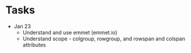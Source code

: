 # Tasks
- Jan 23
    * Understand and use emmet (emmet.io)
    * Understand scope - colgroup, rowgroup, and rowspan and colspan attributes
